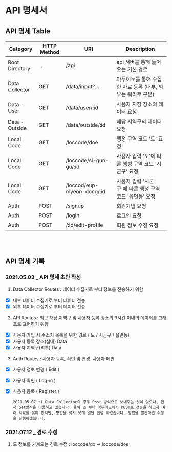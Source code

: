 # API 명세서

## API 명세 Table

| Category       | HTTP Method | URI                        | Description                                                 |
| -------------- | ----------- | -------------------------- | ----------------------------------------------------------- |
| Root Directory | ﹒          | /api                       | api 서버를 통해 들어오는 기본 경로                          |
| Data Collector | GET         | /data/input?...            | 아두이노를 통해 수집한 자료 등록 (내부, 외부는 쿼리로 구분) |
| Data - User    | GET         | /data/user/:id             | 사용자 지정 장소의 데이터 요청                              |
| Data - Outside | GET         | /data/outside/:id          | 해당 지역구의 데이터 요청                                   |
| Local Code     | GET         | /loccode/doe               | 행정 구역 코드 '도' 요청                                    |
| Local Code     | GET         | /loccode/si-gun-gu/:id     | 사용자 입력 '도'에 따른 행정 구역 코드 '시군구' 요청        |
| Local Code     | GET         | /loccod/eup-myeon-dong/:id | 사용자 입력 '시군구'에 따른 행정 구역 코드 '읍면동' 요청    |
| Auth           | POST        | /signup                    | 회원가입 요청                                               |
| Auth           | POST        | /login                     | 로그인 요청                                                 |
| Auth           | POST        | /:id/edit-profile          | 회원 정보 수정 요청                                         |

<br><br>

## API 명세 기록

### 2021.05.03 \_ API 명세 초안 작성

1. Data Collector Routes
   : 데이터 수집기로 부터 정보를 전송하기 위함

- [x] 내부 데이터 수집기로 부터 데이터 전송
- [x] 외부 데이터 수집기로 부터 데이터 전송

2. API Routes
   : 최근 해당 지역구 및 사용자 등록 장소의 3시간 이내의 데이터를 그래프로 표현하기 위함

- [x] 사용자 가입 시 주소지 목록을 위한 경로 ( 도 / 시군구 / 읍면동)
- [x] 사용자 등록 장소(실내) Data
- [x] 사용자 지역구(외부) Data

3. Auth Routes
   : 사용자 등록, 확인 및 변경. 사용자 메인

- [x] 사용자 정보 변경 ( Edit )
- [x] 사용자 확인 ( Log-in )
- [x] 사용자 등록 ( Register )

      2021.05.07 +) Data Collector의 경우 Post 방식으로 보내주는 것이 맞으나, 현재 Get방식을 이용하고 있습니다. 올해 초 부터 아두이노에서 POST로 전송을 하고자 여러 자료를 찾아 봤지만, 방법을 찾지 못해 일단 진행 하였습니다. 방법을 발견하면 수정을 진행하겠습니다.

### 2021.07.12 \_ 경로 수정

1. 도 정보를 가져오는 경로 수정
   : loccode/do -> loccode/doe

